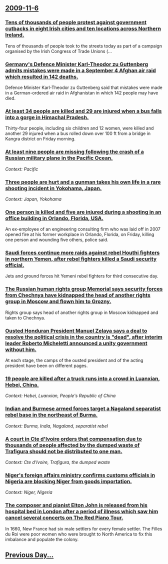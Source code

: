 ## [2009-11-6](/news/2009/11/6/index.md)

### [ Tens of thousands of people protest against government cutbacks in eight Irish cities and ten locations across Northern Ireland. ](/news/2009/11/6/tens-of-thousands-of-people-protest-against-government-cutbacks-in-eight-irish-cities-and-ten-locations-across-northern-ireland.md)
Tens of thousands of people took to the streets today as part of a campaign organised by the Irish Congress of Trade Unions (&hellip;

### [ Germany's Defence Minister Karl-Theodor zu Guttenberg admits mistakes were made in a September 4 Afghan air raid which resulted in 142 deaths. ](/news/2009/11/6/germany-s-defence-minister-karl-theodor-zu-guttenberg-admits-mistakes-were-made-in-a-september-4-afghan-air-raid-which-resulted-in-142-deat.md)
Defence Minister Karl-Theodor zu Guttenberg said that mistakes were made in a German-ordered air raid in Afghanistan in which 142 people may have died.

### [ At least 34 people are killed and 29 are injured when a bus falls into a gorge in Himachal Pradesh. ](/news/2009/11/6/at-least-34-people-are-killed-and-29-are-injured-when-a-bus-falls-into-a-gorge-in-himachal-pradesh.md)
Thirty-four people, including six children and 12 women, were killed and another 29 injured when a bus rolled down over 100 ft from a bridge in Kangra district on Friday morning.

### [ At least nine people are missing following the crash of a Russian military plane in the Pacific Ocean. ](/news/2009/11/6/at-least-nine-people-are-missing-following-the-crash-of-a-russian-military-plane-in-the-pacific-ocean.md)
_Context: Pacific_

### [ Three people are hurt and a gunman takes his own life in a rare shooting incident in Yokohama, Japan. ](/news/2009/11/6/three-people-are-hurt-and-a-gunman-takes-his-own-life-in-a-rare-shooting-incident-in-yokohama-japan.md)
_Context: Japan, Yokohama_

### [ One person is killed and five are injured during a shooting in an office building in Orlando, Florida, USA. ](/news/2009/11/6/one-person-is-killed-and-five-are-injured-during-a-shooting-in-an-office-building-in-orlando-florida-usa.md)
An ex-employee of an engineering consulting firm who was laid off in 2007 opened fire at his former workplace in Orlando, Florida, on Friday, killing one person and wounding five others, police said.

### [ Saudi forces continue more raids against rebel Houthi fighters in northern Yemen, after rebel fighters killed a Saudi security official. ](/news/2009/11/6/saudi-forces-continue-more-raids-against-rebel-houthi-fighters-in-northern-yemen-after-rebel-fighters-killed-a-saudi-security-official.md)
Jets and ground forces hit Yemeni rebel fighters for third consecutive day.

### [ The Russian human rights group Memorial says security forces from Chechnya have kidnapped the head of another rights group in Moscow and flown him to Grozny. ](/news/2009/11/6/the-russian-human-rights-group-memorial-says-security-forces-from-chechnya-have-kidnapped-the-head-of-another-rights-group-in-moscow-and-fl.md)
Rights group says head of another rights group in Moscow kidnapped and taken to Chechnya.

### [ Ousted Honduran President Manuel Zelaya says a deal to resolve the political crisis in the country is "dead", after interim leader Roberto Micheletti announced a unity government without him. ](/news/2009/11/6/ousted-honduran-president-manuel-zelaya-says-a-deal-to-resolve-the-political-crisis-in-the-country-is-dead-after-interim-leader-roberto.md)
At each stage, the camps of the ousted president and of the acting president have been on different pages.

### [ 19 people are killed after a truck runs into a crowd in Luanxian, Hebei, China. ](/news/2009/11/6/19-people-are-killed-after-a-truck-runs-into-a-crowd-in-luanxian-hebei-china.md)
_Context: Hebei, Luanxian, People's Republic of China_

### [ Indian and Burmese armed forces target a Nagaland separatist rebel base in the northeast of Burma. ](/news/2009/11/6/indian-and-burmese-armed-forces-target-a-nagaland-separatist-rebel-base-in-the-northeast-of-burma.md)
_Context: Burma, India, Nagaland, separatist rebel_

### [ A court in Cte d'Ivoire orders that compensation due to thousands of people affected by the dumped waste of Trafigura should not be distributed to one man. ](/news/2009/11/6/a-court-in-cote-d-ivoire-orders-that-compensation-due-to-thousands-of-people-affected-by-the-dumped-waste-of-trafigura-should-not-be-distri.md)
_Context: Cte d'Ivoire, Trafigura, the dumped waste_

### [ Niger's foreign affairs ministry confirms customs officials in Nigeria are blocking Niger from goods importation. ](/news/2009/11/6/niger-s-foreign-affairs-ministry-confirms-customs-officials-in-nigeria-are-blocking-niger-from-goods-importation.md)
_Context: Niger, Nigeria_

### [ The composer and pianist Elton John is released from his hospital bed in London after a period of illness which saw him cancel several concerts on The Red Piano Tour. ](/news/2009/11/6/the-composer-and-pianist-elton-john-is-released-from-his-hospital-bed-in-london-after-a-period-of-illness-which-saw-him-cancel-several-conc.md)
In 1660, New France had six male settlers for every female settler. The Filles du Roi were poor women who were brought to North America to fix this imbalance and populate the colony.

## [Previous Day...](/news/2009/11/5/index.md)

